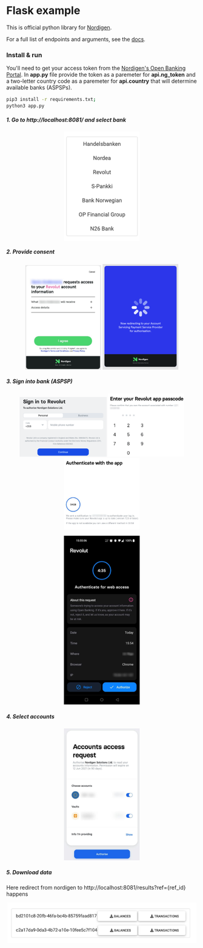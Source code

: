 # Flask example

This is official python library for [Nordigen](https://nordigen.com/).

For a full list of endpoints and arguments, see the [docs](https://nordigen.com/en/account_information_documenation/api-documention/overview/
).

### Install & run

You'll need to get your access token from the [Nordigen's Open Banking Portal](https://ob.nordigen.com/login/). In <strong>app.py</strong> file provide the token as a paremeter for <strong>api.ng_token</strong> and a two-letter country code as a paremeter for <strong>api.country</strong> that will determine available banks (ASPSPs). 

```bash
pip3 install -r requirements.txt;
python3 app.py
```


##### 1. Go to http://localhost:8081/ and select bank
<!-- ![acc token](/docs/resources/_media/f_3_select_aspsp.png?raw=true "Title") -->
<p align="center">
    <img align="center" src="/docs/resources/_media/f_3_select_aspsp.png" width="200" />
</p>

##### 2. Provide consent
<p align="center">
  <img src="/docs/resources/_media/f_4_ng_agreement.jpg" width="200" />
  <img src="/docs/resources/_media/f_4.1_ng_redirect.png" width="200" /> 
</p>

##### 3. Sign into bank (ASPSP)
<p align="center">
  <img src="/docs/resources/_media/f_5_aspsps_signin.png" width="230" />
  <img src="/docs/resources/_media/f_5.1_aspsps_signin.jpg" width="200" /> 
  <img src="/docs/resources/_media/f_5.2_aspsps_signin.jpg" width="200" /> 
</p>

<p align="center">
  <img src="/docs/resources/_media/f_5.3_aspsp_auth.jpg" width="200" /> 
</p>

##### 4. Select accounts
<p align="center">
  <img src="/docs/resources/_media/f_6_aspsp_accs.jpg" width="200" />
</p>

##### 5. Download data
Here redirect from nordigen to http://localhost:8081/results?ref={ref_id} happens
<p align="center">
  <img src="/docs/resources/_media/f_7_accc_data.png" width="500" />
</p>
